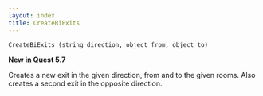 ```yaml
---
layout: index
title: CreateBiExits
---
```


    CreateBiExits (string direction, object from, object to)

**New in Quest 5.7**    

Creates a new exit in the given direction, from and to the given rooms. Also creates a second exit in the opposite direction.
